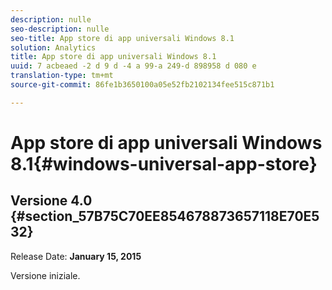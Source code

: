 ```yaml
---
description: nulle
seo-description: nulle
seo-title: App store di app universali Windows 8.1
solution: Analytics
title: App store di app universali Windows 8.1
uuid: 7 acbeaed -2 d 9 d -4 a 99-a 249-d 898958 d 080 e
translation-type: tm+mt
source-git-commit: 86fe1b3650100a05e52fb2102134fee515c871b1

---
```



# App store di app universali Windows 8.1{#windows-universal-app-store}

## Versione 4.0 {#section_57B75C70EE854678873657118E70E532}

Release Date: **January 15, 2015**

Versione iniziale.
